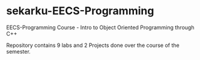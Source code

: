 # sekarku-EECS-Programming
EECS-Programming Course - Intro to Object Oriented Programming through C++

Repository contains 9 labs and 2 Projects done over the course of the semester.
